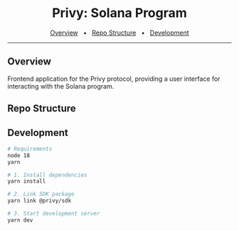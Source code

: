 <div align="center">
  <h1>Privy: Solana Program</h1>
  <a href="#overview">Overview</a>
  <span>&nbsp;&nbsp;•&nbsp;&nbsp;</span>
  <a href="#repo-structure">Repo Structure</a>
  <span>&nbsp;&nbsp;•&nbsp;&nbsp;</span>
  <a href="#development">Development</a>
  <br />
  <hr />
</div>

## Overview
Frontend application for the Privy protocol, providing a user interface for interacting with the Solana program.

## Repo Structure

## Development
```bash
# Requirements
node 18
yarn

# 1. Install dependencies
yarn install

# 2. Link SDK package
yarn link @privy/sdk

# 3. Start development server
yarn dev

